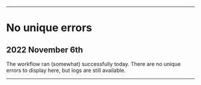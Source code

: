 
***

# No unique errors

## 2022 November 6th

The workflow ran (somewhat) successfully today. There are no unique errors to display here, but logs are still available.

***
